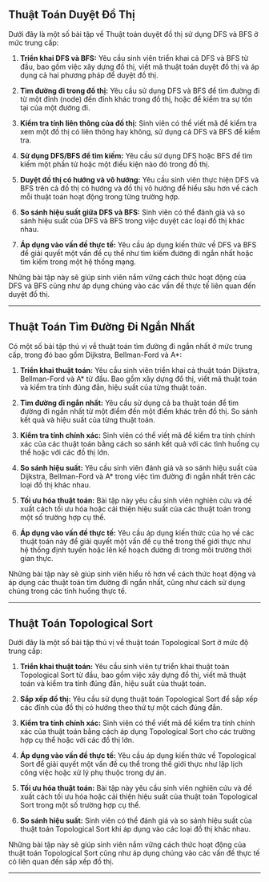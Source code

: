 ## Thuật Toán Duyệt Đồ Thị

Dưới đây là một số bài tập về Thuật toán duyệt đồ thị sử dụng DFS và BFS ở mức trung cấp:

1. **Triển khai DFS và BFS:** Yêu cầu sinh viên triển khai cả DFS và BFS từ đầu, bao gồm việc xây dựng đồ thị, viết mã thuật toán duyệt đồ thị và áp dụng cả hai phương pháp để duyệt đồ thị.

2. **Tìm đường đi trong đồ thị:** Yêu cầu sử dụng DFS và BFS để tìm đường đi từ một đỉnh (node) đến đỉnh khác trong đồ thị, hoặc để kiểm tra sự tồn tại của một đường đi.

3. **Kiểm tra tính liên thông của đồ thị:** Sinh viên có thể viết mã để kiểm tra xem một đồ thị có liên thông hay không, sử dụng cả DFS và BFS để kiểm tra.

4. **Sử dụng DFS/BFS để tìm kiếm:** Yêu cầu sử dụng DFS hoặc BFS để tìm kiếm một phần tử hoặc một điều kiện nào đó trong đồ thị.

5. **Duyệt đồ thị có hướng và vô hướng:** Yêu cầu sinh viên thực hiện DFS và BFS trên cả đồ thị có hướng và đồ thị vô hướng để hiểu sâu hơn về cách mỗi thuật toán hoạt động trong từng trường hợp.

6. **So sánh hiệu suất giữa DFS và BFS:** Sinh viên có thể đánh giá và so sánh hiệu suất của DFS và BFS trong việc duyệt các loại đồ thị khác nhau.

7. **Áp dụng vào vấn đề thực tế:** Yêu cầu áp dụng kiến thức về DFS và BFS để giải quyết một vấn đề cụ thể như tìm kiếm đường đi ngắn nhất hoặc tìm kiếm trong một hệ thống mạng.

Những bài tập này sẽ giúp sinh viên nắm vững cách thức hoạt động của DFS và BFS cũng như áp dụng chúng vào các vấn đề thực tế liên quan đến duyệt đồ thị.

---

## Thuật Toán Tìm Đường Đi Ngắn Nhất

Có một số bài tập thú vị về thuật toán tìm đường đi ngắn nhất ở mức trung cấp, trong đó bao gồm Dijkstra, Bellman-Ford và A\*:

1. **Triển khai thuật toán:** Yêu cầu sinh viên triển khai cả thuật toán Dijkstra, Bellman-Ford và A\* từ đầu. Bao gồm xây dựng đồ thị, viết mã thuật toán và kiểm tra tính đúng đắn, hiệu suất của từng thuật toán.

2. **Tìm đường đi ngắn nhất:** Yêu cầu sử dụng cả ba thuật toán để tìm đường đi ngắn nhất từ một điểm đến một điểm khác trên đồ thị. So sánh kết quả và hiệu suất của từng thuật toán.

3. **Kiểm tra tính chính xác:** Sinh viên có thể viết mã để kiểm tra tính chính xác của các thuật toán bằng cách so sánh kết quả với các tình huống cụ thể hoặc với các đồ thị lớn.

4. **So sánh hiệu suất:** Yêu cầu sinh viên đánh giá và so sánh hiệu suất của Dijkstra, Bellman-Ford và A\* trong việc tìm đường đi ngắn nhất trên các loại đồ thị khác nhau.

5. **Tối ưu hóa thuật toán:** Bài tập này yêu cầu sinh viên nghiên cứu và đề xuất cách tối ưu hóa hoặc cải thiện hiệu suất của các thuật toán trong một số trường hợp cụ thể.

6. **Áp dụng vào vấn đề thực tế:** Yêu cầu áp dụng kiến thức của họ về các thuật toán này để giải quyết một vấn đề cụ thể trong thế giới thực như hệ thống định tuyến hoặc lên kế hoạch đường đi trong môi trường thời gian thực.

Những bài tập này sẽ giúp sinh viên hiểu rõ hơn về cách thức hoạt động và áp dụng các thuật toán tìm đường đi ngắn nhất, cũng như cách sử dụng chúng trong các tình huống thực tế.

---

## Thuật Toán Topological Sort

Dưới đây là một số bài tập thú vị về thuật toán Topological Sort ở mức độ trung cấp:

1. **Triển khai thuật toán:** Yêu cầu sinh viên tự triển khai thuật toán Topological Sort từ đầu, bao gồm việc xây dựng đồ thị, viết mã thuật toán và kiểm tra tính đúng đắn, hiệu suất của thuật toán.

2. **Sắp xếp đồ thị:** Yêu cầu sử dụng thuật toán Topological Sort để sắp xếp các đỉnh của đồ thị có hướng theo thứ tự một cách đúng đắn.

3. **Kiểm tra tính chính xác:** Sinh viên có thể viết mã để kiểm tra tính chính xác của thuật toán bằng cách áp dụng Topological Sort cho các trường hợp cụ thể hoặc với các đồ thị lớn.

4. **Áp dụng vào vấn đề thực tế:** Yêu cầu áp dụng kiến thức về Topological Sort để giải quyết một vấn đề cụ thể trong thế giới thực như lập lịch công việc hoặc xử lý phụ thuộc trong dự án.

5. **Tối ưu hóa thuật toán:** Bài tập này yêu cầu sinh viên nghiên cứu và đề xuất cách tối ưu hóa hoặc cải thiện hiệu suất của thuật toán Topological Sort trong một số trường hợp cụ thể.

6. **So sánh hiệu suất:** Sinh viên có thể đánh giá và so sánh hiệu suất của thuật toán Topological Sort khi áp dụng vào các loại đồ thị khác nhau.

Những bài tập này sẽ giúp sinh viên nắm vững cách thức hoạt động của thuật toán Topological Sort cũng như áp dụng chúng vào các vấn đề thực tế có liên quan đến sắp xếp đồ thị.

---
